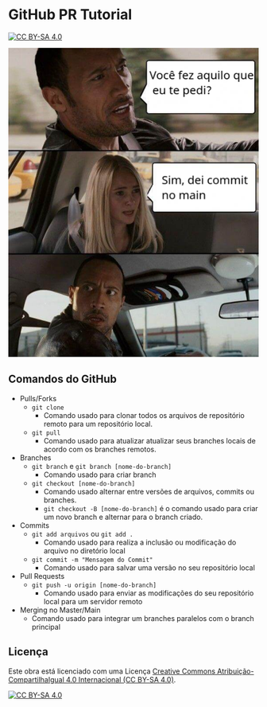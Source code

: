 # GitHub PR Tutorial

[![CC BY-SA 4.0][cc-by-sa-shield]][cc-by-sa]

![meme](meme.png)


## Comandos do GitHub

* Pulls/Forks
  * `git clone`
  	* Comando usado para clonar todos os arquivos de repositório remoto para um repositório local.
  * `git pull`
  	* Comando usado para atualizar atualizar seus branches locais de acordo com os branches remotos.
* Branches
  * `git branch` e `git branch [nome-do-branch]`
  	* Comando usado para criar branch
  * `git checkout [nome-do-branch]`
	* Comando usado alternar entre versões de arquivos, commits ou branches.
	* `git checkout -B [nome-do-branch]` é o comando usado para criar um novo branch e alternar para o branch criado.
* Commits
  * `git add arquivos` ou `git add .`
  	* Comando usado para realiza a inclusão ou modificação do arquivo no diretório local
  * `git commit -m "Mensagem do Commit"`
  	* Comando usado para salvar uma versão no seu repositório local
* Pull Requests
  * `git push -u origin [nome-do-branch]`
	* Comando usado para enviar as modificações do seu repositório local para um servidor remoto
* Merging no Master/Main
	* Comando usado para integrar um branches paralelos com o branch principal 


## Licença

Este obra está licenciado com uma Licença
[Creative Commons Atribuição-CompartilhaIgual 4.0 Internacional (CC BY-SA 4.0)][cc-by-sa].

[![CC BY-SA 4.0][cc-by-sa-image]][cc-by-sa]

[cc-by-sa]: http://creativecommons.org/licenses/by-sa/4.0/
[cc-by-sa-image]: https://licensebuttons.net/l/by-sa/4.0/88x31.png
[cc-by-sa-shield]: https://img.shields.io/badge/License-CC%20BY--SA%204.0-lightgrey.svg
